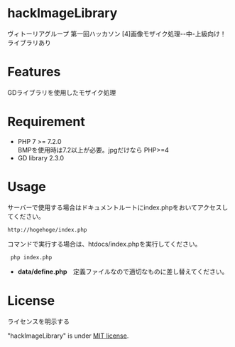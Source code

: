 # hackImageLibrary
ヴィトーリアグループ 第一回ハッカソン [4]画像モザイク処理--中-上級向け！　ライブラリあり
 
# Features
 
GDライブラリを使用したモザイク処理
 
# Requirement
* PHP 7 >= 7.2.0  
BMPを使用時は7.2以上が必要。jpgだけなら PHP>=4
* GD library 2.3.0
 
 
# Usage

サーバーで使用する場合はドキュメントルートにindex.phpをおいてアクセスしてください。
```
http://hogehoge/index.php
```

コマンドで実行する場合は、htdocs/index.phpを実行してください。
```
 php index.php
```

 - **data/define.php**　定義ファイルなので適切なものに差し替えてください。

# License
ライセンスを明示する
 
"hackImageLibrary" is under [MIT license](https://en.wikipedia.org/wiki/MIT_License).
 